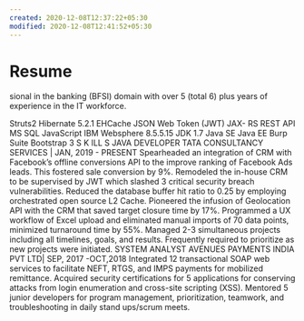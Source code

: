 ```yaml
---
created: 2020-12-08T12:37:22+05:30
modified: 2020-12-08T12:41:52+05:30
---
```


# Resume

sional in the
banking (BFSI) domain with over 5
(total 6) plus years of experience in
the IT workforce.

Struts2
Hibernate 5.2.1 EHCache
JSON Web Token (JWT)
JAX- RS REST API
MS SQL
JavaScript
IBM Websphere 8.5.5.15
JDK 1.7
Java SE
Java EE
Burp Suite
Bootstrap 3
S K ILL S
JAVA DEVELOPER
TATA CONSULTANCY SERVICES | JAN, 2019 - PRESENT
Spearheaded an integration of CRM with Facebook’s offline
conversions API to the improve ranking of Facebook Ads leads.
This fostered sale conversion by 9%.
Remodeled the in-house CRM to be supervised by JWT which
slashed 3 critical security breach vulnerabilities.
Reduced the database buffer hit ratio to 0.25 by employing
orchestrated open source L2 Cache.
Pioneered the infusion of Geolocation API with the CRM that
saved target closure time by 17%.
Programmed a UX workflow of Excel upload and eliminated
manual imports of 70 data points, minimized turnaround time by
55%.
Managed 2-3 simultaneous projects including all timelines, goals,
and results. Frequently required to prioritize as new projects were
initiated.
SYSTEM ANALYST
AVENUES PAYMENTS INDIA PVT LTD| SEP, 2017 -OCT,2018
Integrated 12 transactional SOAP web services to facilitate NEFT,
RTGS, and IMPS payments for mobilized remittance.
Acquired security certifications for 5 applications for conserving
attacks from login enumeration and cross-site scripting (XSS).
Mentored 5 junior developers for program management,
prioritization, teamwork, and troubleshooting in daily stand
ups/scrum meets.